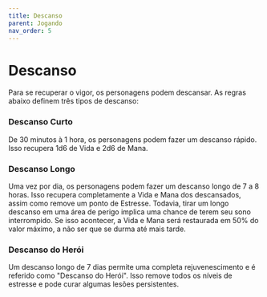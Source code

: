```yaml
---
title: Descanso
parent: Jogando
nav_order: 5
---
```

# Descanso
Para se recuperar o vigor, os personagens podem descansar. As regras abaixo definem três tipos de descanso:
### Descanso Curto
De 30 minutos à 1 hora, os personagens podem fazer um descanso rápido. Isso recupera 1d6 de Vida e 2d6 de Mana.
### Descanso Longo
Uma vez por dia, os personagens podem fazer um descanso longo de 7 a 8 horas. Isso recupera completamente a Vida e Mana dos descansados, assim como remove um ponto de Estresse. Todavia, tirar um longo descanso em uma área de perigo implica uma chance de terem seu sono interrompido. Se isso acontecer, a Vida e Mana será restaurada em 50% do valor máximo, a não ser que se durma até mais tarde.
### Descanso do Herói
Um descanso longo de 7 dias permite uma completa rejuvenescimento e é referido como "Descanso do Herói". Isso remove todos os níveis de estresse e pode curar algumas lesões persistentes.
